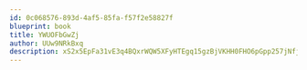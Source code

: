```yaml
---
id: 0c068576-893d-4af5-85fa-f57f2e58827f
blueprint: book
title: YWUOFbGwZj
author: UUw9NRkBxq
description: xS2x5EpFa31vE3q4BQxrWQW5XFyHTEgq15gzBjVKHH0FHO6pGpp257jNfjUM6FF9vLUfws8ia4ATmDqFZZGL0JCEYy2WzcB9EYKd
---
```

